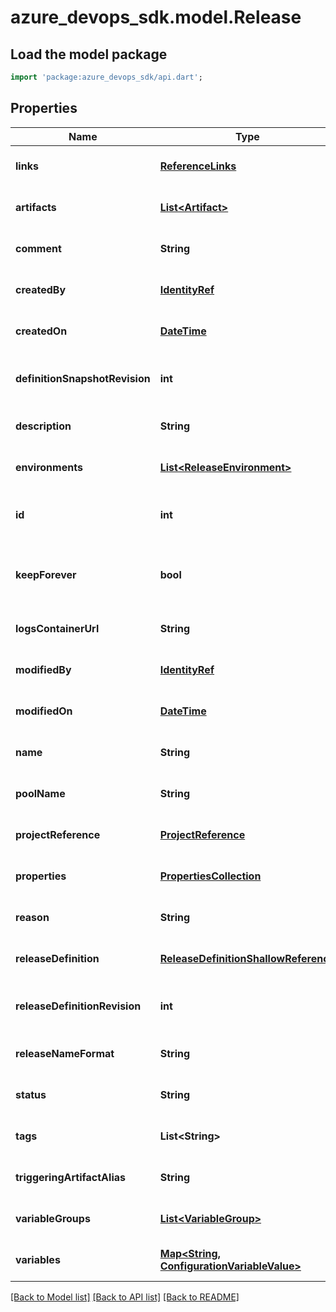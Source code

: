 # azure_devops_sdk.model.Release

## Load the model package
```dart
import 'package:azure_devops_sdk/api.dart';
```

## Properties
Name | Type | Description | Notes
------------ | ------------- | ------------- | -------------
**links** | [**ReferenceLinks**](ReferenceLinks.md) |  | [optional] [default to null]
**artifacts** | [**List&lt;Artifact&gt;**](Artifact.md) | Gets or sets the list of artifacts. | [optional] [default to []]
**comment** | **String** | Gets or sets comment. | [optional] [default to null]
**createdBy** | [**IdentityRef**](IdentityRef.md) |  | [optional] [default to null]
**createdOn** | [**DateTime**](DateTime.md) | Gets date on which it got created. | [optional] [default to null]
**definitionSnapshotRevision** | **int** | Gets revision number of definition snapshot. | [optional] [default to null]
**description** | **String** | Gets or sets description of release. | [optional] [default to null]
**environments** | [**List&lt;ReleaseEnvironment&gt;**](ReleaseEnvironment.md) | Gets list of environments. | [optional] [default to []]
**id** | **int** | Gets the unique identifier of this field. | [optional] [default to null]
**keepForever** | **bool** | Whether to exclude the release from retention policies. | [optional] [default to null]
**logsContainerUrl** | **String** | Gets logs container url. | [optional] [default to null]
**modifiedBy** | [**IdentityRef**](IdentityRef.md) |  | [optional] [default to null]
**modifiedOn** | [**DateTime**](DateTime.md) | Gets date on which it got modified. | [optional] [default to null]
**name** | **String** | Gets name. | [optional] [default to null]
**poolName** | **String** | Gets pool name. | [optional] [default to null]
**projectReference** | [**ProjectReference**](ProjectReference.md) |  | [optional] [default to null]
**properties** | [**PropertiesCollection**](PropertiesCollection.md) |  | [optional] [default to null]
**reason** | **String** | Gets reason of release. | [optional] [default to null]
**releaseDefinition** | [**ReleaseDefinitionShallowReference**](ReleaseDefinitionShallowReference.md) |  | [optional] [default to null]
**releaseDefinitionRevision** | **int** | Gets or sets the release definition revision. | [optional] [default to null]
**releaseNameFormat** | **String** | Gets release name format. | [optional] [default to null]
**status** | **String** | Gets status. | [optional] [default to null]
**tags** | **List&lt;String&gt;** | Gets or sets list of tags. | [optional] [default to []]
**triggeringArtifactAlias** | **String** |  | [optional] [default to null]
**variableGroups** | [**List&lt;VariableGroup&gt;**](VariableGroup.md) | Gets the list of variable groups. | [optional] [default to []]
**variables** | [**Map&lt;String, ConfigurationVariableValue&gt;**](ConfigurationVariableValue.md) | Gets or sets the dictionary of variables. | [optional] [default to {}]

[[Back to Model list]](../README.md#documentation-for-models) [[Back to API list]](../README.md#documentation-for-api-endpoints) [[Back to README]](../README.md)


